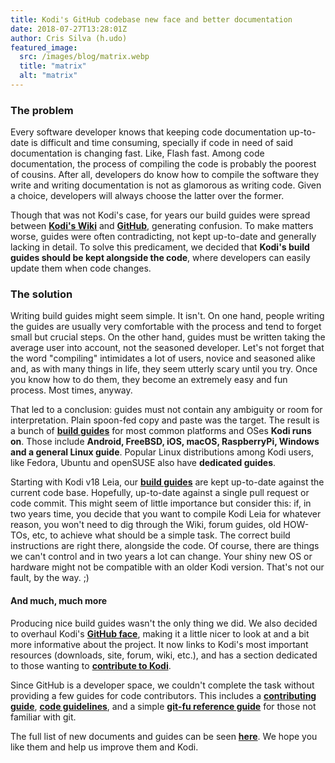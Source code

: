 ```yaml
---
title: Kodi's GitHub codebase new face and better documentation
date: 2018-07-27T13:28:01Z
author: Cris Silva (h.udo)
featured_image:
  src: /images/blog/matrix.webp
  title: "matrix"
  alt: "matrix"
---
```


### The problem

Every software developer knows that keeping code documentation up-to-date is difficult and time consuming, specially if code in need of said documentation is changing fast. Like, Flash fast. Among code documentation, the process of compiling the code is probably the poorest of cousins. After all, developers do know how to compile the software they write and writing documentation is not as glamorous as writing code. Given a choice, developers will always choose the latter over the former.

Though that was not Kodi's case, for years our build guides were spread between **[Kodi's Wiki](https://kodi.wiki/view/Main_Page)** and **[GitHub](https://github.com/xbmc/xbmc/)**, generating confusion. To make matters worse, guides were often contradicting, not kept up-to-date and generally lacking in detail. To solve this predicament, we decided that **Kodi's build guides should be kept alongside the code**, where developers can easily update them when code changes.

### The solution

Writing build guides might seem simple. It isn't. On one hand, people writing the guides are usually very comfortable with the process and tend to forget small but crucial steps. On the other hand, guides must be written taking the average user into account, not the seasoned developer. Let's not forget that the word "compiling" intimidates a lot of users, novice and seasoned alike and, as with many things in life, they seem utterly scary until you try. Once you know how to do them, they become an extremely easy and fun process. Most times, anyway.

That led to a conclusion: guides must not contain any ambiguity or room for interpretation. Plain spoon-fed copy and paste was the target. The result is a bunch of **[build guides](https://github.com/xbmc/xbmc/blob/master/docs/README.md)** for most common platforms and OSes **Kodi runs on**. Those include **Android, FreeBSD, iOS, macOS, RaspberryPi, Windows and a general Linux guide**. Popular Linux distributions among Kodi users, like Fedora, Ubuntu and openSUSE also have **dedicated guides**.

Starting with Kodi v18 Leia, our **[build guides](https://github.com/xbmc/xbmc/blob/master/docs/README.md)** are kept up-to-date against the current code base. Hopefully, up-to-date against a single pull request or code commit. This might seem of little importance but consider this: if, in two years time, you decide that you want to compile Kodi Leia for whatever reason, you won't need to dig through the Wiki, forum guides, old HOW-TOs, etc, to achieve what should be a simple task. The correct build instructions are right there, alongside the code. Of course, there are things we can't control and in two years a lot can change. Your shiny new OS or hardware might not be compatible with an older Kodi version. That's not our fault, by the way. ;)

#### And much, much more

Producing nice build guides wasn't the only thing we did. We also decided to overhaul Kodi's **[GitHub face](https://github.com/xbmc/xbmc/blob/master/README.md)**, making it a little nicer to look at and a bit more informative about the project. It now links to Kodi's most important resources (downloads, site, forum, wiki, etc.), and has a section dedicated to those wanting to **[contribute to Kodi](https://github.com/xbmc/xbmc#how-to-contribute)**.

Since GitHub is a developer space, we couldn't complete the task without providing a few guides for code contributors. This includes a **[contributing guide](https://github.com/xbmc/xbmc/blob/master/docs/CONTRIBUTING.md)**, **[code guidelines](https://github.com/xbmc/xbmc/blob/master/docs/CODE_GUIDELINES.md)**, and a simple **[git-fu reference guide](https://github.com/xbmc/xbmc/blob/master/docs/GIT-FU.md)** for those not familiar with git.

The full list of new documents and guides can be seen **[here](https://github.com/xbmc/xbmc/tree/master/docs)**. We hope you like them and help us improve them and Kodi.
